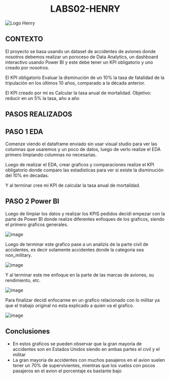 <h1 align="center"> LABS02-HENRY </h1>
   
![Logo Henry](https://github.com/JLaurencioAJimenez/Proyecto_Final/assets/135534222/fe44e9fe-5dcb-46f1-9812-fd89422e053e)

## CONTEXTO

El proyecto se basa usando un dataset de accidentes de aviones donde nosotros debemos realizar un poroceso de Data Analytics, un dashboard interactivo usando Power BI y este debe tener un KPI obligatorio y uno creado por nosotros.

El KPI obligatorio Evaluar la disminución de un 10% la tasa de fatalidad de la tripulación en los últimos 10 años, comparado a la década anterior.

El KPI creado por mi es Calcular la tasa anual de mortalidad. Objetivo: reducir en un 5% la tasa, año a año

## PASOS REALIZADOS

## PASO 1 EDA

Comenze viendo el dataframe enviado sin usar visual studio para ver las columnas que usaremos y un poco de datos, luego de verlo realize el EDA primero limpiando columnas no necesarias.


Luego de realizar el EDA, crear graficos y comparaciones realize el KPI obligatorio donde comparo las estadisticas para ver si existe la disminución del 10% en decadas.

Y al terminar cree mi KPI de calcular la tasa anual de mortalidad.


## PASO 2 Power BI

Luego de limpiar los datos y realizar los KPIS pedidos decidi empezar con la parte de Power BI donde realize diferentes enfoques de los graficos, siendo el primero graficos generales.

![image](https://github.com/JLaurencioAJimenez/Projecto-individual-parte-2/assets/135534222/ad54d8ad-c62d-4979-9430-659dfcbc558c)

Luego de terminar este grafico pase a un analizis de la parte civil de accidentes, es decir solamente accidentes donde la categoria sea non_military.

![image](https://github.com/JLaurencioAJimenez/Projecto-individual-parte-2/assets/135534222/3cca0d18-5ae4-44a3-bf6c-7ba15f49aca0)

Y al terminar este me enfoque en la parte de las marcas de aviones, su rendimiento, etc.

![image](https://github.com/JLaurencioAJimenez/Projecto-individual-parte-2/assets/135534222/8293617c-056a-4a9a-b341-edddeddf7343)

Para finalizar decidi enfocarme en un grafico relacionado con lo militar ya que el trabajo original no esta explicado a quien va el grafico.

![image](https://github.com/JLaurencioAJimenez/Projecto-individual-parte-2/assets/135534222/4e9632ab-06f1-4098-8ea0-bcc776615ffb)

## Conclusiones 

- En estos graficos se pueden observar que la gran mayoria de accidentes son en Estados Unidos siendo en ambas partes el civil y el militar
- La gran mayoria de accidentes con muchos pasajeros en el avion suelen tener un 70% de supervivientes, mientras que los vuelos con pocos pasajeros en el avion el porcentaje es bastante bajo
